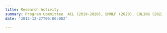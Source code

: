 ```yaml
---
title: Research Activity
summary: Program Committee  ACL (2019-2020), EMNLP (2020), COLING (2022), IJCAI (2019-2022), AAAI(2019-2021).
date: '2012-12-27T00:00:00Z'

---
```

